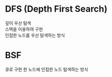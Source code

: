 # DFS (Depth First Search)
깊이 우선 탐색  
스택을 이용하여 구현  
인접한 노드를 우선 탐색하는 방식

# BSF
큐로 구현
한 노드에 인접한 노드 탐색하는 방식